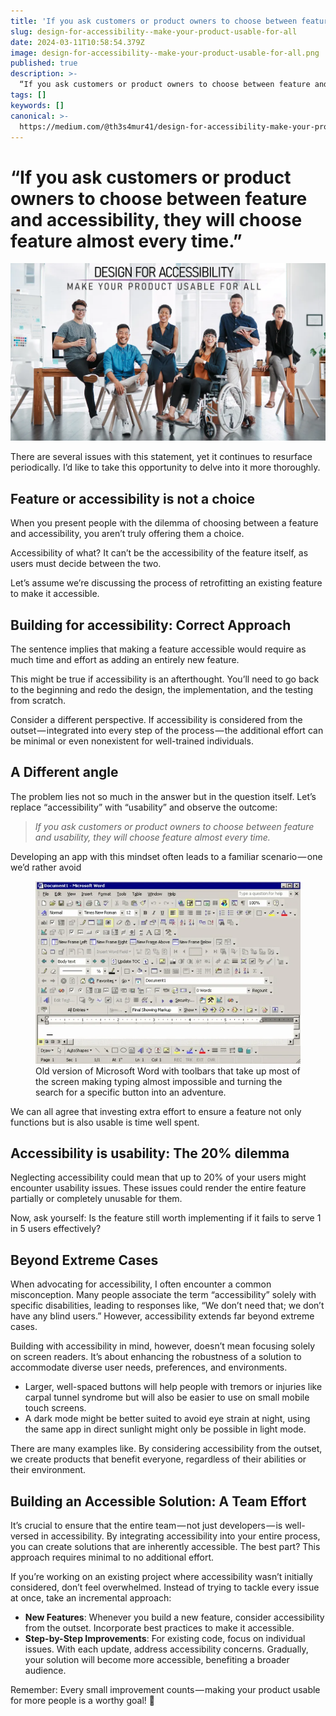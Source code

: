 ```yaml
---
title: 'If you ask customers or product owners to choose between feature and accessibility, they will choose feature almost every time.'
slug: design-for-accessibility--make-your-product-usable-for-all
date: 2024-03-11T10:58:54.379Z
image: design-for-accessibility--make-your-product-usable-for-all.png
published: true
description: >-
  “If you ask customers or product owners to choose between feature and accessibility, they will choose feature almost every time.”
tags: []
keywords: []
canonical: >-
  https://medium.com/@th3s4mur41/design-for-accessibility-make-your-product-usable-for-all-ab463198de3f
---
```


# “If you ask customers or product owners to choose between feature and accessibility, they will choose feature almost every time.”

![](design-for-accessibility--make-your-product-usable-for-all.png)

There are several issues with this statement, yet it continues to resurface periodically. I’d like to take this opportunity to delve into it more thoroughly.

## Feature or accessibility is not a choice

When you present people with the dilemma of choosing between a feature and accessibility, you aren’t truly offering them a choice.

Accessibility of what? It can’t be the accessibility of the feature itself, as users must decide between the two.

Let’s assume we’re discussing the process of retrofitting an existing feature to make it accessible.

## Building for accessibility: Correct Approach

The sentence implies that making a feature accessible would require as much time and effort as adding an entirely new feature.

This might be true if accessibility is an afterthought. You’ll need to go back to the beginning and redo the design, the implementation, and the testing from scratch.

Consider a different perspective. If accessibility is considered from the outset — integrated into every step of the process — the additional effort can be minimal or even nonexistent for well-trained individuals.

## A Different angle

The problem lies not so much in the answer but in the question itself. Let’s replace “accessibility” with “usability” and observe the outcome:

> _If you ask customers or product owners to choose between feature and usability, they will choose feature almost every time._

Developing an app with this mindset often leads to a familiar scenario — one we’d rather avoid

<figure>
<img src='ms-word-ux.png' alt="Old version of Microsoft Word with toolbars that take up most of the screen making typing almost impossible and turning the search for a specific button into an adventure." />
<figcaption>Old version of Microsoft Word with toolbars that take up most of the screen making typing almost impossible and turning the search for a specific button into an adventure.</figcaption>
</figure>

We can all agree that investing extra effort to ensure a feature not only functions but is also usable is time well spent.

## Accessibility is usability: The 20% dilemma

Neglecting accessibility could mean that up to 20% of your users might encounter usability issues. These issues could render the entire feature partially or completely unusable for them.

Now, ask yourself: Is the feature still worth implementing if it fails to serve 1 in 5 users effectively?

## Beyond Extreme Cases

When advocating for accessibility, I often encounter a common misconception. Many people associate the term “accessibility” solely with specific disabilities, leading to responses like, “We don’t need that; we don’t have any blind users.” However, accessibility extends far beyond extreme cases.

Building with accessibility in mind, however, doesn’t mean focusing solely on screen readers. It’s about enhancing the robustness of a solution to accommodate diverse user needs, preferences, and environments.

- Larger, well-spaced buttons will help people with tremors or injuries like carpal tunnel syndrome but will also be easier to use on small mobile touch screens.
- A dark mode might be better suited to avoid eye strain at night, using the same app in direct sunlight might only be possible in light mode.

There are many examples like. By considering accessibility from the outset, we create products that benefit everyone, regardless of their abilities or their environment.

## Building an Accessible Solution: A Team Effort

It’s crucial to ensure that the entire team — not just developers — is well-versed in accessibility. By integrating accessibility into your entire process, you can create solutions that are inherently accessible. The best part? This approach requires minimal to no additional effort.

If you’re working on an existing project where accessibility wasn’t initially considered, don’t feel overwhelmed. Instead of trying to tackle every issue at once, take an incremental approach:

- **New Features**: Whenever you build a new feature, consider accessibility from the outset. Incorporate best practices to make it accessible.
- **Step-by-Step Improvements**: For existing code, focus on individual issues. With each update, address accessibility concerns. Gradually, your solution will become more accessible, benefiting a broader audience.

Remember: Every small improvement counts — making your product usable for more people is a worthy goal! 🌟
